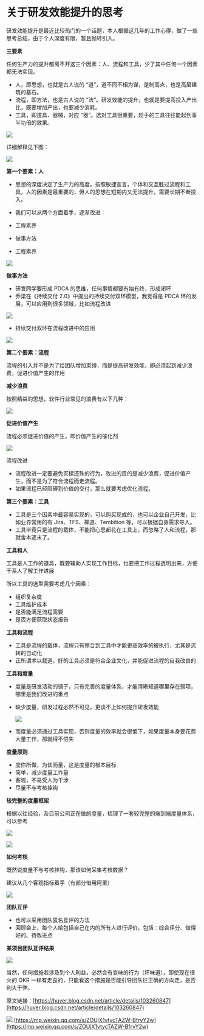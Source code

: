# 关于研发效能提升的思考
研发效能提升是最近比较热门的一个话题，本人根据这几年的工作心得，做了一些思考总结，由于个人深度有限，暂且抛转引入。  

**三要素**

任何生产力的提升都离不开这三个因素：人、流程和工具，少了其中任何一个因素都无法实现。

-   人，即思想，也就是古人说的 “道”，道不同不相为谋，是制高点，也是高层建筑的基石。
-   流程，即方法，也是古人说的 “法”。研发效能的提升，也就是要提高投入产出比，既要增加产出，也要减少消耗。
-   工具，即道具、器械，对应 “器”。选对工具很重要，趁手的工具往往能起到事半功倍的效果。

![](https://mmbiz.qpic.cn/mmbiz_png/XCETLoXzTr9Q574hoDs0iaYHyUoiaJb2rT860RUSVCf7uHvHLzhz9WWic6D4gZ6Kwiac6ZCEvGUzQ2XibNBibwicYjOEw/640?wx_fmt=png)

详细解释见下图：

![](https://mmbiz.qpic.cn/mmbiz_png/XCETLoXzTr9Q574hoDs0iaYHyUoiaJb2rTp0VFLEfhMiaO4wOtK8ban1zcnKlhvc0wjNcRdk4CcEByoYd7SVZ57Lg/640?wx_fmt=png)

**第一个要素：人**

-   思想的深度决定了生产力的高度。按照敏捷宣言，个体和交互胜过流程和工具，人的因素是最重要的，但人的思想在短期内又无法提升，需要长期不断投入。
-   我们可以从两个方面着手，逐渐改进：


-   工程素养
-   做事方法
-   工程素养

![](https://mmbiz.qpic.cn/mmbiz_png/XCETLoXzTr9Q574hoDs0iaYHyUoiaJb2rTluJxmDZxciaicQ2gcuaKzTUZer4SP1m2u68Ztlpic5VWibuXWbEFpUpjYA/640?wx_fmt=png)

**做事方法**

-   研发同学要形成 PDCA 的思维，任何事情都要有始有终，形成闭环
-   乔梁在《持续交付 2.0》中提出的持续交付双环模型，我觉得是 PDCA 环的发展，可以应用到很多领域，比如流程改进

![](https://mmbiz.qpic.cn/mmbiz_png/XCETLoXzTr9Q574hoDs0iaYHyUoiaJb2rT2yibfycAasLrvFNxqvcevLH4WzLYZmaGTibiaicZDb0BZuBST2VTIKwdsw/640?wx_fmt=png)

-   持续交付双环在流程改进中的应用

![](https://mmbiz.qpic.cn/mmbiz_png/XCETLoXzTr9Q574hoDs0iaYHyUoiaJb2rTNM1OceicTYkYI3kuicCbVQ1d6iccibDSAY2R7yH5YmricDC19t5jYibkFlmQ/640?wx_fmt=png)

**第二个要素：流程**

流程的引入并不是为了给团队增加束缚，而是提高研发效能，即必须起到减少浪费，促进价值产生的作用

**减少浪费**

按照精益的思想，软件行业常见的浪费有以下几种：

![](https://mmbiz.qpic.cn/mmbiz_png/XCETLoXzTr9Q574hoDs0iaYHyUoiaJb2rTIGvTsr4F1sXMjEradR8VhA9LYVMCMlS08Ks9zBv1MVxhKgECwt9HFg/640?wx_fmt=png)

**促进价值产生**

流程必须促进价值的产生，即价值产生的催化剂

![](https://mmbiz.qpic.cn/mmbiz_png/XCETLoXzTr9Q574hoDs0iaYHyUoiaJb2rToiaxCauqs0dkxlPmkAuDWym9Y3DQ2MWtzmvWYW5xOOSYbcJibaiaPvqIA/640?wx_fmt=png)

流程改进

-   流程改进一定要避免买椟还珠的行为，改进的目的是减少浪费，促进价值产生，而不是为了符合流程而走流程。
-   如果流程已经阻碍到价值的交付，那么就要考虑优化流程。

**第三个要素：工具**

-   工具是三个因素中最容易实现的，可以购买现成的，也可以企业自己开发，比如业界常用的有 Jira、TFS、禅道、Tembition 等，可以根据自身需求导入。
-   工具毕竟只是流程的载体，不能把心思都花在工具上，而忽略了人和流程，那就舍本逐末了。

**工具和人**

工具是人工作的道具，既要辅助人实现工作目标，也要把工作过程透明出来，方便干系人了解工作进展

所以工具的选型需要考虑几个因素：

-   组织复杂度
-   工具维护成本
-   是否能满足流程需要
-   是否方便获取状态报告

**工具和流程**

-   工具是流程的载体，流程只有整合到工具中才能更高效率的被执行，尤其是流转的自动化
-   正所谓术以载道，好的工具必须是符合企业文化，并能促进流程的自我改良的

**工具和度量**

-   度量是研发活动的镜子，只有完善的度量体系，才能清晰知道哪里存在弱项，哪里是我们改进的重点
-   缺少度量，研发过程必然不可见，更谈不上如何提升研发效能

    ![](https://mmbiz.qpic.cn/mmbiz_png/XCETLoXzTr9Q574hoDs0iaYHyUoiaJb2rTgk9xfkxsZUXc8nGj51ARspEzOoVfeDYXiaRPcphLWbDtPWibkljvCG8w/640?wx_fmt=png)
-   而度量必须通过工具实现，否则度量的效率就会很低下，如果度量本身要花费大量工作，那就得不偿失

**度量原则**

-   度你所做，为优而量，这是度量的根本目标
-   简单，减少度量工作量
-   客观，不易受人为干涉
-   尽量不与考核挂钩

**较完整的度量框架**

根据以往经验，及目前公司正在做的度量，梳理了一套较完整的端到端度量体系，可以参考

![](https://mmbiz.qpic.cn/mmbiz_png/XCETLoXzTr9Q574hoDs0iaYHyUoiaJb2rTpicpoO7CwW0nib3GXbTwbJFicJwm0J35N5NIGicQcibGwzwiamk0dIsCUM2g/640?wx_fmt=png)

![](https://mmbiz.qpic.cn/mmbiz_png/XCETLoXzTr9Q574hoDs0iaYHyUoiaJb2rTbxpTzG5TiaRF5qWa0kSbfaDSNRJaibbYVHwyBC5IU9hyibHcfEldS5CMw/640?wx_fmt=png)

**如何考核**

既然说度量不与考核挂钩，那该如何采集考核数据？

建议从几个客观指标着手（有部分借用阿里）

![](https://mmbiz.qpic.cn/mmbiz_png/XCETLoXzTr9Q574hoDs0iaYHyUoiaJb2rTm2wmicibrtHlictNccOCnIJ1xwAvQqg7F521YCCyQ7B78wOngTEYqN3Jg/640?wx_fmt=png)

**团队互评**

-   也可以采用团队匿名互评的方法
-   回顾会上，每个人给包括自己在内的所有人进行评价，包括：综合评分、做得好的、待改进点

**某项目团队互评结果**

![](https://mmbiz.qpic.cn/mmbiz_png/XCETLoXzTr9Q574hoDs0iaYHyUoiaJb2rTdNicvoYtQfh8EAy7LqlJCbFShUfdQuoMMrWnrbbka4uRib5H6xsc81Yw/640?wx_fmt=png)

当然，任何措施若涉及到个人利益，必然会有变味的行为（坏味道），即使现在很火的 OKR 一样有走歪的，只能看这个措施是否能引导团队往正确的方向走，是否利大于弊。

原文链接：[https://huver.blog.csdn.net/article/details/103260847](https://huver.blog.csdn.net/article/details/103260847)

![](https://mmbiz.qpic.cn/mmbiz_png/TwK74MzofXd78W49nBaME6TkGc8gv8DBzMJvytIYy9Dibfsl7qq5ibATfYh9BN1xQO5qU1OejK3Gic6dfl8iafXwGg/640?wx_fmt=png) 
 [https://mp.weixin.qq.com/s/ZOUjX1vtycTAZW-BfrvY2w](https://mp.weixin.qq.com/s/ZOUjX1vtycTAZW-BfrvY2w)
